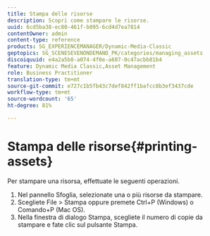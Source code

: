 ```yaml
---
title: Stampa delle risorse
description: Scopri come stampare le risorse.
uuid: 6cd5ba38-ec80-461f-b095-6cd4d7ea7814
contentOwner: admin
content-type: reference
products: SG_EXPERIENCEMANAGER/Dynamic-Media-Classic
geptopics: SG_SCENESEVENONDEMAND_PK/categories/managing_assets
discoiquuid: e4a2a5b8-a074-4f0e-a607-0c47acbb81b4
feature: Dynamic Media Classic,Asset Management
role: Business Practitioner
translation-type: tm+mt
source-git-commit: e727c1b5fb43c7def842ff1bafcc8b3ef3437cde
workflow-type: tm+mt
source-wordcount: '65'
ht-degree: 81%

---
```



# Stampa delle risorse{#printing-assets}

Per stampare una risorsa, effettuate le seguenti operazioni.

1. Nel pannello Sfoglia, selezionate una o più risorse da stampare.
1. Scegliete File > Stampa oppure premete Ctrl+P (Windows) o Comando+P (Mac OS).
1. Nella finestra di dialogo Stampa, scegliete il numero di copie da stampare e fate clic sul pulsante Stampa.

